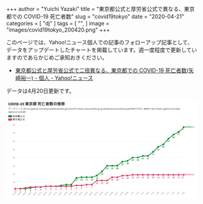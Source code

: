 +++
author = "Yuichi Yazaki"
title = "東京都公式と厚労省公式で異なる、東京都での COVID-19 死亡者数"
slug = "covid19tokyo"
date = "2020-04-21"
categories = [
    "dj"
]
tags = [
    "",
]
image = "images/covid19tokyo_200420.png"
+++

このページでは、Yahoo!ニュース個人での記事のフォローアップ記事として、データをアップデートしたチャートを掲載しています。週一度程度で更新していますのであらかじめご承知おきください。

- [東京都公式と厚労省公式で二倍異なる、東京都での COVID-19 死亡者数(矢崎裕一) - 個人 - Yahoo!ニュース](https://news.yahoo.co.jp/byline/yazakiyuichi/20200414-00173323/)

データは4月20日更新です。

![](images/covid19tokyo_200420.png)

<script src="https://public.flourish.studio/resources/embed.js"></script>
